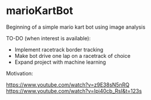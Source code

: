 # marioKartBot
Beginning of a simple mario kart bot using image analysis


TO-DO (when interest is available):

* Implement racetrack border tracking
* Make bot drive one lap on a racetrack of choice
* Expand project with machine learning

Motivation:

https://www.youtube.com/watch?v=z9E38sN5nRQ
https://www.youtube.com/watch?v=Ipi40cb_RsI&t=123s


